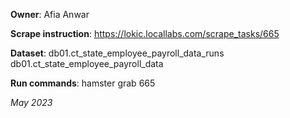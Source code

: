 **Owner**: Afia Anwar
 
**Scrape instruction**:  https://lokic.locallabs.com/scrape_tasks/665
                       

**Dataset**:   db01.ct_state_employee_payroll_data_runs
               db01.ct_state_employee_payroll_data

**Run commands**: hamster grab 665

_May 2023_
